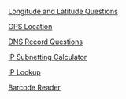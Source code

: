 <a href = "https://www.latlong.net/degrees-minutes-seconds-to-decimal-degrees" target = "_self">Longitude and Latitude Questions</a>

<a href = "https://www.gps-coordinates.net/" target = "_self">GPS Location</a>

<a href = "https://en.wikipedia.org/wiki/List_of_DNS_record_types" target = "_self">DNS Record Questions</a>

<a href = "http://www.adminsub.net/ipv4-subnet-calculator/" target = "_self">IP Subnetting Calculator</a>

<a href = "https://myip.ms/" target = "_self">IP Lookup</a>

<a href = "https://online-barcode-reader.inliteresearch.com/" target = "_self">Barcode Reader</a>
